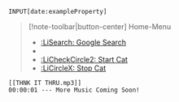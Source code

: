 `INPUT[date:exampleProperty]`
> [!note-toolbar|button-center] Home-Menu
> - [:LiSearch: Google Search]()<data data-ntb-command="surfing:search-in-current-page-title-bar"/>
> - <br/>
> - [:LiCheckCircle2: Start Cat]()<data data-js-engine="exec" data-src="Config/Scripts/start-cat.js" />
> - [:LiCircleX: Stop Cat]()<data data-js-engine="exec" data-src="Config/Scripts/stop-cat.js" />



```audio-player
[[THNK IT THRU.mp3]]
00:00:01 --- More Music Coming Soon!
```














































